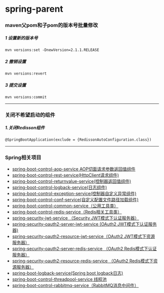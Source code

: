 # spring-parent
### maven父pom和子pom的版本号批量修改

##### 1 设置新的版本号

```
mvn versions:set -DnewVersion=2.1.1.RELEASE
```

##### 2 撤销设置

```
mvn versions:revert
```

##### 3 提交设置

```
mvn versions:commit
```
------
### 关闭不希望启动的组件
##### 1.关闭Redisson组件
```
@SpringBootApplication(exclude = {RedissonAutoConfiguration.class})
```
------
<h3>Spring相关项目</h3> 

- [spring-boot-control-aop-service AOP切面请求参数返回值组件](https://github.com/mingyang66/spring-parent/tree/master/spring-boot-control-aop-service)
- [spring-boot-control-rest-service(HttpClient请求组件)](https://github.com/mingyang66/spring-parent/tree/master/spring-boot-control-rest-service)
- [spring-boot-control-returnvalue-service(控制器返回值组件)](https://github.com/mingyang66/spring-parent/tree/master/spring-boot-control-returnvalue-service)
- [spring-boot-control-logback-service(日志组件)](https://github.com/mingyang66/spring-parent/tree/master/spring-boot-control-logback-service)
- [spring-boot-control-exception-service(控制器自定义异常组件)](https://github.com/mingyang66/spring-parent/tree/master/spring-boot-control-exception-service)
- [spring-boot-control-conf-service(自定义配置文件路径加载组件)](https://github.com/mingyang66/spring-parent/tree/master/spring-boot-control-conf-service)
- [spring-boot-control-common-service（公用工具类）](https://github.com/mingyang66/spring-parent/tree/master/spring-boot-control-common-service)
- [spring-boot-control-redis-service（Redis相关工具类）](https://github.com/mingyang66/spring-parent/tree/master/spring-boot-control-redis-service)
- [spring-security-jwt-service （Security JWT模式下认证服务器）](https://github.com/mingyang66/spring-parent/tree/master/spring-security-jwt-service)
- [spring-security-oauth2-server-jwt-service (OAuth2 JWT模式下认证服务器)](https://github.com/mingyang66/spring-parent/tree/master/spring-security-oauth2-server-jwt-service)
- [spring-security-oauth2-resource-jwt-service（OAuth2 JWT模式下资源服务器）](https://github.com/mingyang66/spring-parent/tree/master/spring-security-oauth2-resource-jwt-service)
- [spring-security-oauth2-server-redis-service （OAuth2 Redis模式下认证服务器）](https://github.com/mingyang66/spring-parent/tree/master/spring-security-oauth2-server-redis-service)
- [spring-security-oauth2-resource-redis-service （OAuth2 Redis模式下资源服务器）](https://github.com/mingyang66/spring-parent/tree/master/spring-security-oauth2-resource-redis-service)
- [spring-boot-logback-service(Spring boot logback日志)](https://github.com/mingyang66/spring-parent/tree/master/spring-boot-logback-service)
- [spring-boot-control-threadpool-service 线程池](https://github.com/mingyang66/spring-parent/tree/master/spring-boot-control-threadpool-service)
- [spring-boot-control-rabbitmq-service（RabbitMQ消息中间件）](https://github.com/mingyang66/spring-parent/tree/master/spring-boot-control-rabbitmq-service)